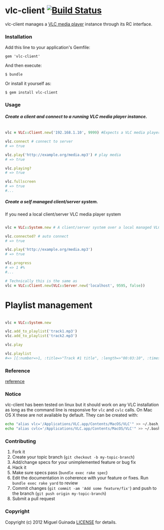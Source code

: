 # vlc-client [![Build Status](https://secure.travis-ci.org/mguinada/vlc-client.png?branch=master)](http://travis-ci.org/mguinada/vlc-client)

vlc-client manages a [VLC media player](http://www.videolan.org/vlc/) instance through its RC interface.

### Installation

Add this line to your application's Gemfile:

    gem 'vlc-client'

And then execute:

    $ bundle

Or install it yourself as:

    $ gem install vlc-client

### Usage

##### Create a client and connect to a running VLC media player instance.

```ruby

vlc = VLC::Client.new('192.168.1.10', 9999) #Expects a VLC media player running on `192.168.1.10:9999`, e.g. `vlc --extraintf rc --rc-host 192.168.1.10:9999`

vlc.connect # connect to server
# => true

vlc.play('http://example.org/media.mp3') # play media
# => true

vlc.playing?
# => true

vlc.fullscreen
# => true
#...

```

##### Create a self managed client/server system.
If you need a local client/server VLC media player system


```ruby

vlc = VLC::System.new # A client/server system over a local managed VLC instance

vlc.connected? # auto connect
# => true

vlc.play('http://example.org/media.mp3')
# => true

vlc.progress
# => 1 #%
#...

# Technically this is the same as
vlc = VLC::Client.new(VLC::Server.new('localhost', 9595, false))
```

# Playlist management

```ruby

vlc = VLC::System.new

vlc.add_to_playlist('track1.mp3')
vlc.add_to_playlist('track2.mp3')

vlc.play

vlc.playlist
#=> [{:number=>1, :title=>"Track #1 title", :length=>"00:03:10", :times_played=>1}, {:number=>2, :title=>"Track #2 title", :length=>"00:03:30", :times_played=>0}]

```

### Reference

[reference](http://rdoc.info/github/mguinada/vlc-client)

### Notice

vlc-client has been tested on linux but it should work on any VLC installation as long as the command line is responsive for `vlc` and `cvlc` calls. On Mac OS X these are not available by default. They can be created with:

```bash
echo "alias vlc='/Applications/VLC.app/Contents/MacOS/VLC'" >> ~/.bash_profile
echo "alias cvlc='/Applications/VLC.app/Contents/MacOS/VLC'" >> ~/.bash_profile
```

### Contributing

1. Fork it
2. Create your topic branch (`git checkout -b my-topic-branch`)
3. Add/change specs for your unimplemented feature or bug fix
4. Hack it
5. Make sure specs pass (`bundle exec rake spec`)
6. Edit the documentation in coherence with your feature or fixes. Run `bundle exec rake yard` to review
7. Commit changes (`git commit -am 'Add some feature/fix'`) and push to the branch (`git push origin my-topic-branch`)
8. Submit a pull request

### Copyright

Copyright (c) 2012 Miguel Guinada
[LICENSE][] for details.

[license]: https://github.com/mguinada/vlc-client/blob/master/LICENSE